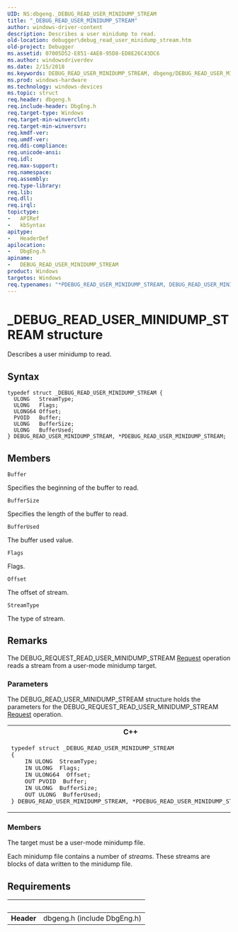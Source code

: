 ```yaml
---
UID: NS:dbgeng._DEBUG_READ_USER_MINIDUMP_STREAM
title: "_DEBUG_READ_USER_MINIDUMP_STREAM"
author: windows-driver-content
description: Describes a user minidump to read.
old-location: debugger\debug_read_user_minidump_stream.htm
old-project: Debugger
ms.assetid: 07005D52-E851-4AE8-95D8-ED8E26C43DC6
ms.author: windowsdriverdev
ms.date: 2/15/2018
ms.keywords: DEBUG_READ_USER_MINIDUMP_STREAM, dbgeng/DEBUG_READ_USER_MINIDUMP_STREAM, *PDEBUG_READ_USER_MINIDUMP_STREAM, PDEBUG_READ_USER_MINIDUMP_STREAM structure pointer [Windows Debugging], DEBUG_READ_USER_MINIDUMP_STREAM structure [Windows Debugging], PDEBUG_READ_USER_MINIDUMP_STREAM, _DEBUG_READ_USER_MINIDUMP_STREAM, debugger.debug_read_user_minidump_stream, dbgeng/PDEBUG_READ_USER_MINIDUMP_STREAM
ms.prod: windows-hardware
ms.technology: windows-devices
ms.topic: struct
req.header: dbgeng.h
req.include-header: DbgEng.h
req.target-type: Windows
req.target-min-winverclnt: 
req.target-min-winversvr: 
req.kmdf-ver: 
req.umdf-ver: 
req.ddi-compliance: 
req.unicode-ansi: 
req.idl: 
req.max-support: 
req.namespace: 
req.assembly: 
req.type-library: 
req.lib: 
req.dll: 
req.irql: 
topictype:
-	APIRef
-	kbSyntax
apitype:
-	HeaderDef
apilocation:
-	DbgEng.h
apiname:
-	DEBUG_READ_USER_MINIDUMP_STREAM
product: Windows
targetos: Windows
req.typenames: "*PDEBUG_READ_USER_MINIDUMP_STREAM, DEBUG_READ_USER_MINIDUMP_STREAM"
---
```


# _DEBUG_READ_USER_MINIDUMP_STREAM structure
Describes a user minidump to read.

## Syntax
````
typedef struct _DEBUG_READ_USER_MINIDUMP_STREAM {
  ULONG   StreamType;
  ULONG   Flags;
  ULONG64 Offset;
  PVOID   Buffer;
  ULONG   BufferSize;
  ULONG   BufferUsed;
} DEBUG_READ_USER_MINIDUMP_STREAM, *PDEBUG_READ_USER_MINIDUMP_STREAM;
````

## Members


`Buffer`

Specifies the beginning of the buffer to read.

`BufferSize`

Specifies the length of the buffer to read.

`BufferUsed`

The buffer used value.

`Flags`

Flags.

`Offset`

The offset of stream.

`StreamType`

The type of stream.

## Remarks
The DEBUG_REQUEST_READ_USER_MINIDUMP_STREAM <a href="https://msdn.microsoft.com/library/windows/hardware/ff554564">Request</a> operation reads a stream from a user-mode minidump target.

<h3><a id="Parameters"></a><a id="parameters"></a><a id="PARAMETERS"></a>Parameters</h3>


The DEBUG_READ_USER_MINIDUMP_STREAM structure holds the parameters for the DEBUG_REQUEST_READ_USER_MINIDUMP_STREAM <a href="https://msdn.microsoft.com/library/windows/hardware/ff554564">Request</a> operation.

<div class="code"><span codelanguage="ManagedCPlusPlus"><table>
<tr>
<th>C++</th>
</tr>
<tr>
<td>
<pre>typedef struct _DEBUG_READ_USER_MINIDUMP_STREAM
{
    IN ULONG  StreamType;
    IN ULONG  Flags;
    IN ULONG64  Offset;
    OUT PVOID  Buffer;
    IN ULONG  BufferSize;
    OUT ULONG  BufferUsed;
} DEBUG_READ_USER_MINIDUMP_STREAM, *PDEBUG_READ_USER_MINIDUMP_STREAM;</pre>
</td>
</tr>
</table></span></div>
<h3><a id="Members"></a><a id="members"></a><a id="MEMBERS"></a>Members</h3>


The target must be a user-mode minidump file.

Each minidump file contains a number of <i>streams</i>.  These streams are blocks of data written to the minidump file.

## Requirements
| &nbsp; | &nbsp; |
| ---- |:---- |
| **Header** | dbgeng.h (include DbgEng.h) |